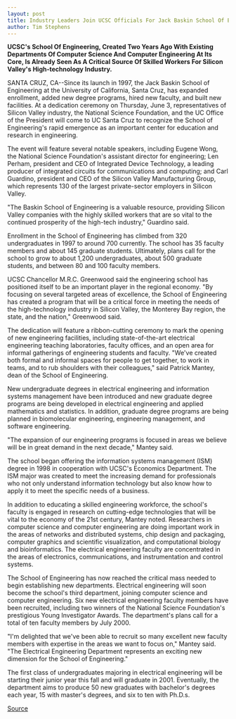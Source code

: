 ```yaml
---
layout: post
title: Industry Leaders Join UCSC Officials For Jack Baskin School Of Engineering Dedication June 3
author: Tim Stephens
---
```


**UCSC's School Of Engineering, Created Two Years Ago With Existing Departments Of Computer Science And Computer Engineering At Its Core, Is Already Seen As A Critical Source Of Skilled Workers For Silicon Valley's High-technology Industry.**

SANTA CRUZ, CA--Since its launch in 1997, the Jack Baskin School of Engineering at the University of California, Santa Cruz, has expanded enrollment, added new degree programs, hired new faculty, and built new facilities. At a dedication ceremony on Thursday, June 3, representatives of Silicon Valley industry, the National Science Foundation, and the UC Office of the President will come to UC Santa Cruz to recognize the School of Engineering's rapid emergence as an important center for education and research in engineering.

The event will feature several notable speakers, including Eugene Wong, the National Science Foundation's assistant director for engineering; Len Perham, president and CEO of Integrated Device Technology, a leading producer of integrated circuits for communications and computing; and Carl Guardino, president and CEO of the Silicon Valley Manufacturing Group, which represents 130 of the largest private-sector employers in Silicon Valley.

"The Baskin School of Engineering is a valuable resource, providing Silicon Valley companies with the highly skilled workers that are so vital to the continued prosperity of the high-tech industry," Guardino said.

Enrollment in the School of Engineering has climbed from 320 undergraduates in 1997 to around 700 currently. The school has 35 faculty members and about 145 graduate students. Ultimately, plans call for the school to grow to about 1,200 undergraduates, about 500 graduate students, and between 80 and 100 faculty members.

UCSC Chancellor M.R.C. Greenwood said the engineering school has positioned itself to be an important player in the regional economy. "By focusing on several targeted areas of excellence, the School of Engineering has created a program that will be a critical force in meeting the needs of the high-technology industry in Silicon Valley, the Monterey Bay region, the state, and the nation," Greenwood said.

The dedication will feature a ribbon-cutting ceremony to mark the opening of new engineering facilities, including state-of-the-art electrical engineering teaching laboratories, faculty offices, and an open area for informal gatherings of engineering students and faculty. "We've created both formal and informal spaces for people to get together, to work in teams, and to rub shoulders with their colleagues," said Patrick Mantey, dean of the School of Engineering.

New undergraduate degrees in electrical engineering and information systems management have been introduced and new graduate degree programs are being developed in electrical engineering and applied mathematics and statistics. In addition, graduate degree programs are being planned in biomolecular engineering, engineering management, and software engineering.

"The expansion of our engineering programs is focused in areas we believe will be in great demand in the next decade," Mantey said.

The school began offering the information systems management (ISM) degree in 1998 in cooperation with UCSC's Economics Department. The ISM major was created to meet the increasing demand for professionals who not only understand information technology but also know how to apply it to meet the specific needs of a business.

In addition to educating a skilled engineering workforce, the school's faculty is engaged in research on cutting-edge technologies that will be vital to the economy of the 21st century, Mantey noted. Researchers in computer science and computer engineering are doing important work in the areas of networks and distributed systems, chip design and packaging, computer graphics and scientific visualization, and computational biology and bioinformatics. The electrical engineering faculty are concentrated in the areas of electronics, communications, and instrumentation and control systems.

The School of Engineering has now reached the critical mass needed to begin establishing new departments. Electrical engineering will soon become the school's third department, joining computer science and computer engineering. Six new electrical engineering faculty members have been recruited, including two winners of the National Science Foundation's prestigious Young Investigator Awards. The department's plans call for a total of ten faculty members by July 2000.

"I'm delighted that we've been able to recruit so many excellent new faculty members with expertise in the areas we want to focus on," Mantey said. "The Electrical Engineering Department represents an exciting new dimension for the School of Engineering."

The first class of undergraduates majoring in electrical engineering will be starting their junior year this fall and will graduate in 2001. Eventually, the department aims to produce 50 new graduates with bachelor's degrees each year, 15 with master's degrees, and six to ten with Ph.D.s.

[Source](http://www1.ucsc.edu/news_events/press_releases/archive/98-99/05-99/0599-baskin.htm "Permalink to Engineering School dedication June 3")
